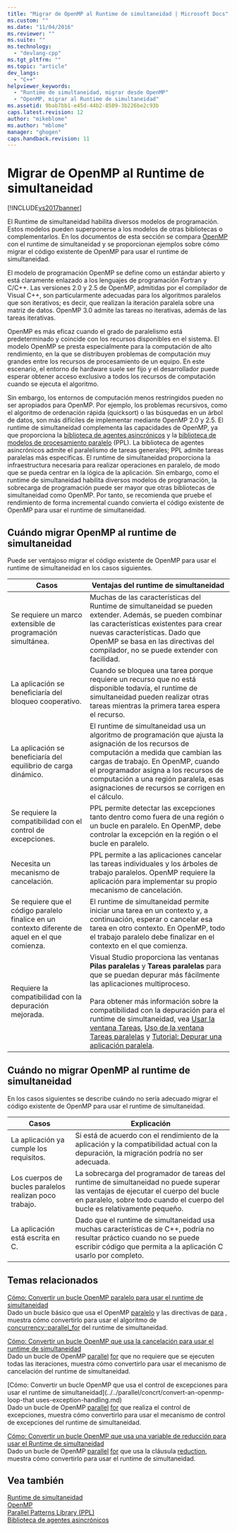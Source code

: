 ```yaml
---
title: "Migrar de OpenMP al Runtime de simultaneidad | Microsoft Docs"
ms.custom: ""
ms.date: "11/04/2016"
ms.reviewer: ""
ms.suite: ""
ms.technology: 
  - "devlang-cpp"
ms.tgt_pltfrm: ""
ms.topic: "article"
dev_langs: 
  - "C++"
helpviewer_keywords: 
  - "Runtime de simultaneidad, migrar desde OpenMP"
  - "OpenMP, migrar al Runtime de simultaneidad"
ms.assetid: 9bab7bb1-e45d-44b2-8509-3b226be2c93b
caps.latest.revision: 12
author: "mikeblome"
ms.author: "mblome"
manager: "ghogen"
caps.handback.revision: 11
---
```

# Migrar de OpenMP al Runtime de simultaneidad
[!INCLUDE[vs2017banner](../../assembler/inline/includes/vs2017banner.md)]

El Runtime de simultaneidad habilita diversos modelos de programación.  Estos modelos pueden superponerse a los modelos de otras bibliotecas o complementarlos.  En los documentos de esta sección se compara [OpenMP](../../parallel/openmp/openmp-in-visual-cpp.md) con el runtime de simultaneidad y se proporcionan ejemplos sobre cómo migrar el código existente de OpenMP para usar el runtime de simultaneidad.  
  
 El modelo de programación OpenMP se define como un estándar abierto y está claramente enlazado a los lenguajes de programación Fortran y C\/C\+\+.  Las versiones 2.0 y 2.5 de OpenMP, admitidas por el compilador de Visual C\+\+, son particularmente adecuadas para los algoritmos paralelos que son iterativos; es decir, que realizan la iteración paralela sobre una matriz de datos.  OpenMP 3.0 admite las tareas no iterativas, además de las tareas iterativas.  
  
 OpenMP es más eficaz cuando el grado de paralelismo está predeterminado y coincide con los recursos disponibles en el sistema.  El modelo OpenMP se presta especialmente para la computación de alto rendimiento, en la que se distribuyen problemas de computación muy grandes entre los recursos de procesamiento de un equipo.  En este escenario, el entorno de hardware suele ser fijo y el desarrollador puede esperar obtener acceso exclusivo a todos los recursos de computación cuando se ejecuta el algoritmo.  
  
 Sin embargo, los entornos de computación menos restringidos pueden no ser apropiados para OpenMP.  Por ejemplo, los problemas recursivos, como el algoritmo de ordenación rápida \(quicksort\) o las búsquedas en un árbol de datos, son más difíciles de implementar mediante OpenMP 2.0 y 2.5.  El runtime de simultaneidad complementa las capacidades de OpenMP, ya que proporciona la [biblioteca de agentes asincrónicos](../../parallel/concrt/asynchronous-agents-library.md) y la [biblioteca de modelos de procesamiento paralelo](../../parallel/concrt/parallel-patterns-library-ppl.md) \(PPL\).  La biblioteca de agentes asincrónicos admite el paralelismo de tareas generales; PPL admite tareas paralelas más específicas.  El runtime de simultaneidad proporciona la infraestructura necesaria para realizar operaciones en paralelo, de modo que se pueda centrar en la lógica de la aplicación.  Sin embargo, como el runtime de simultaneidad habilita diversos modelos de programación, la sobrecarga de programación puede ser mayor que otras bibliotecas de simultaneidad como OpenMP.  Por tanto, se recomienda que pruebe el rendimiento de forma incremental cuando convierta el código existente de OpenMP para usar el runtime de simultaneidad.  
  
## Cuándo migrar OpenMP al runtime de simultaneidad  
 Puede ser ventajoso migrar el código existente de OpenMP para usar el runtime de simultaneidad en los casos siguientes.  
  
|Casos|Ventajas del runtime de simultaneidad|  
|-----------|-------------------------------------------|  
|Se requiere un marco extensible de programación simultánea.|Muchas de las características del Runtime de simultaneidad se pueden extender.  Además, se pueden combinar las características existentes para crear nuevas características.  Dado que OpenMP se basa en las directivas del compilador, no se puede extender con facilidad.|  
|La aplicación se beneficiaría del bloqueo cooperativo.|Cuando se bloquea una tarea porque requiere un recurso que no está disponible todavía, el runtime de simultaneidad pueden realizar otras tareas mientras la primera tarea espera el recurso.|  
|La aplicación se beneficiaría del equilibrio de carga dinámico.|El runtime de simultaneidad usa un algoritmo de programación que ajusta la asignación de los recursos de computación a medida que cambian las cargas de trabajo.  En OpenMP, cuando el programador asigna a los recursos de computación a una región paralela, esas asignaciones de recursos se corrigen en el cálculo.|  
|Se requiere la compatibilidad con el control de excepciones.|PPL permite detectar las excepciones tanto dentro como fuera de una región o un bucle en paralelo.  En OpenMP, debe controlar la excepción en la región o el bucle en paralelo.|  
|Necesita un mecanismo de cancelación.|PPL permite a las aplicaciones cancelar las tareas individuales y los árboles de trabajo paralelos.  OpenMP requiere la aplicación para implementar su propio mecanismo de cancelación.|  
|Se requiere que el código paralelo finalice en un contexto diferente de aquel en el que comienza.|El runtime de simultaneidad permite iniciar una tarea en un contexto y, a continuación, esperar o cancelar esa tarea en otro contexto.  En OpenMP, todo el trabajo paralelo debe finalizar en el contexto en el que comienza.|  
|Requiere la compatibilidad con la depuración mejorada.|Visual Studio proporciona las ventanas **Pilas paralelas** y **Tareas paralelas** para que se puedan depurar más fácilmente las aplicaciones multiproceso.<br /><br /> Para obtener más información sobre la compatibilidad con la depuración para el runtime de simultaneidad, vea [Usar la ventana Tareas](../Topic/Using%20the%20Tasks%20Window.md), [Uso de la ventana Tareas paralelas](../Topic/Using%20the%20Parallel%20Stacks%20Window.md) y [Tutorial: Depurar una aplicación paralela](../Topic/Walkthrough:%20Debugging%20a%20Parallel%20Application.md).|  
  
## Cuándo no migrar OpenMP al runtime de simultaneidad  
 En los casos siguientes se describe cuándo no sería adecuado migrar el código existente de OpenMP para usar el runtime de simultaneidad.  
  
|Casos|Explicación|  
|-----------|-----------------|  
|La aplicación ya cumple los requisitos.|Si está de acuerdo con el rendimiento de la aplicación y la compatibilidad actual con la depuración, la migración podría no ser adecuada.|  
|Los cuerpos de bucles paralelos realizan poco trabajo.|La sobrecarga del programador de tareas del runtime de simultaneidad no puede superar las ventajas de ejecutar el cuerpo del bucle en paralelo, sobre todo cuando el cuerpo del bucle es relativamente pequeño.|  
|La aplicación está escrita en C.|Dado que el runtime de simultaneidad usa muchas características de C\+\+, podría no resultar práctico cuando no se puede escribir código que permita a la aplicación C usarlo por completo.|  
  
## Temas relacionados  
 [Cómo: Convertir un bucle OpenMP paralelo para usar el runtime de simultaneidad](../../parallel/concrt/how-to-convert-an-openmp-parallel-for-loop-to-use-the-concurrency-runtime.md)  
 Dado un bucle básico que usa el OpenMP [paralelo](../../parallel/openmp/reference/parallel.md) y las directivas de [para](../../parallel/openmp/reference/for-openmp.md) , muestra cómo convertirlo para usar el algoritmo de [concurrency::parallel\_for](../Topic/parallel_for%20Function.md) del runtime de simultaneidad.  
  
 [Cómo: Convertir un bucle OpenMP que usa la cancelación para usar el runtime de simultaneidad](../../parallel/concrt/convert-an-openmp-loop-that-uses-cancellation.md)  
 Dado un bucle de OpenMP [parallel](../../parallel/openmp/reference/parallel.md) [for](../../parallel/openmp/reference/for-openmp.md) que no requiere que se ejecuten todas las iteraciones, muestra cómo convertirlo para usar el mecanismo de cancelación del runtime de simultaneidad.  
  
 [Cómo: Convertir un bucle OpenMP que usa el control de excepciones para usar el runtime de simultaneidad](../../parallel/concrt/convert-an-openmp-loop-that uses-exception-handling.md)  
 Dado un bucle de OpenMP [parallel](../../parallel/openmp/reference/parallel.md) [for](../../parallel/openmp/reference/for-openmp.md) que realiza el control de excepciones, muestra cómo convertirlo para usar el mecanismo de control de excepciones del runtime de simultaneidad.  
  
 [Cómo: Convertir un bucle OpenMP que usa una variable de reducción para usar el Runtime de simultaneidad](../../parallel/concrt/convert-an-openmp-loop-that-uses-a-reduction-variable.md)  
 Dado un bucle de OpenMP [parallel](../../parallel/openmp/reference/parallel.md) [for](../../parallel/openmp/reference/for-openmp.md) que usa la cláusula [reduction](../../parallel/openmp/reference/reduction.md), muestra cómo convertirlo para usar el runtime de simultaneidad.  
  
## Vea también  
 [Runtime de simultaneidad](../../parallel/concrt/concurrency-runtime.md)   
 [OpenMP](../../parallel/openmp/openmp-in-visual-cpp.md)   
 [Parallel Patterns Library \(PPL\)](../../parallel/concrt/parallel-patterns-library-ppl.md)   
 [Biblioteca de agentes asincrónicos](../../parallel/concrt/asynchronous-agents-library.md)